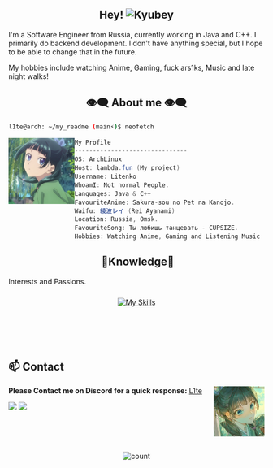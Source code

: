 <h2 align="center">Hey! <img height="35" alt="Kyubey" src="https://raw.githubusercontent.com/innng/innng/master/assets/kyubey.gif"/></h2>

I'm a Software Engineer from Russia, currently working in Java and C++. I primarily do backend development. I don't have
anything special, but I hope to be able to change that in the future.

My hobbies include watching Anime, Gaming, fuck ars1ks, Music and late night walks!

<h2 align="center"> 👁️‍🗨️ About me 👁️‍🗨️ </h2>

```sh
l1te@arch: ~/my_readme (main⚡)$ neofetch
```

<img align="left" src="img/mao.jpg" width="130px"/>

```csharp
My Profile
-------------------------------
OS: ArchLinux
Host: lambda.fun (My project)
Username: Litenko
WhoamI: Not normal People.
Languages: Java & C++
FavouriteAnime: Sakura-sou no Pet na Kanojo.
Waifu: 綾波レイ (Rei Ayanami)
Location: Russia, Omsk.
FavouriteSong: Ты любишь танцевать - CUPSIZE.
Hobbies: Watching Anime, Gaming and Listening Music
```



<div>
<h2 align="center"> 🔎Knowledge📖 </h2>
</div>
<div align = "center">
<p align = "justify">Interests and Passions. <br></p>
<p align = "center">
     <a href="https://skillicons.dev/icons?i=js,laravel,ts">
        <img style="margin: 10px"src="https://skillicons.dev/icons?i=java,cpp,bash,gradle,postman,vscode,idea,arch,kali,linux,discord,obsidian&perline=5" alt="My Skills"/> 
    </a>
</p>
</div>
<br>

<br>
<br>

## **📫 Contact**

<a href="https://github.com/DikaArdnt"><img align="right" width="100" src="img/maomao.jpg" /></a> **Please Contact me on Discord for a quick
response:** [L1te](https://discord.com/users/698065378219262022)


[![](https://img.shields.io/badge/Discord-7289DA?logo=discord&logoColor=white)](https://discord.com/users/698065378219262022)
[![](https://img.shields.io/badge/Telegram-2ca5e0?logo=telegram&logoColor=white)](https://t.me/anil1te)

<br>

<br>
<br>
<div align="center">
    <p>
        <img alt="count" src="https://count.getloli.com/@lite-visitors?name=lite-visitors&theme=booru-lewd">
    </p>
</div>

